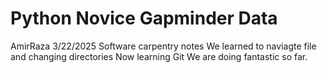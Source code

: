 # Python Novice Gapminder Data

AmirRaza
3/22/2025
Software carpentry notes
We learned to naviagte file and changing directories
Now learning Git
We are doing fantastic so far.
